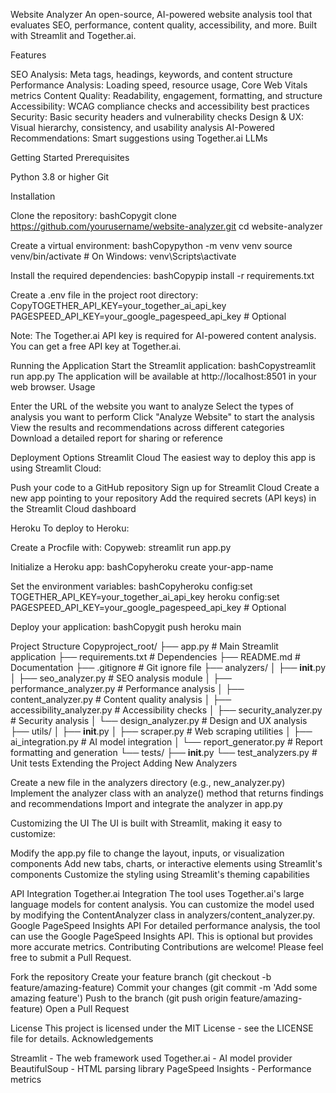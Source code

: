 Website Analyzer
An open-source, AI-powered website analysis tool that evaluates SEO, performance, content quality, accessibility, and more. Built with Streamlit and Together.ai.

Features

SEO Analysis: Meta tags, headings, keywords, and content structure
Performance Analysis: Loading speed, resource usage, Core Web Vitals metrics
Content Quality: Readability, engagement, formatting, and structure
Accessibility: WCAG compliance checks and accessibility best practices
Security: Basic security headers and vulnerability checks
Design & UX: Visual hierarchy, consistency, and usability analysis
AI-Powered Recommendations: Smart suggestions using Together.ai LLMs

Getting Started
Prerequisites

Python 3.8 or higher
Git

Installation

Clone the repository:
bashCopygit clone https://github.com/yourusername/website-analyzer.git
cd website-analyzer

Create a virtual environment:
bashCopypython -m venv venv
source venv/bin/activate  # On Windows: venv\Scripts\activate

Install the required dependencies:
bashCopypip install -r requirements.txt

Create a .env file in the project root directory:
CopyTOGETHER_API_KEY=your_together_ai_api_key
PAGESPEED_API_KEY=your_google_pagespeed_api_key  # Optional

Note: The Together.ai API key is required for AI-powered content analysis. You can get a free API key at Together.ai.



Running the Application
Start the Streamlit application:
bashCopystreamlit run app.py
The application will be available at http://localhost:8501 in your web browser.
Usage

Enter the URL of the website you want to analyze
Select the types of analysis you want to perform
Click "Analyze Website" to start the analysis
View the results and recommendations across different categories
Download a detailed report for sharing or reference

Deployment Options
Streamlit Cloud
The easiest way to deploy this app is using Streamlit Cloud:

Push your code to a GitHub repository
Sign up for Streamlit Cloud
Create a new app pointing to your repository
Add the required secrets (API keys) in the Streamlit Cloud dashboard

Heroku
To deploy to Heroku:

Create a Procfile with:
Copyweb: streamlit run app.py

Initialize a Heroku app:
bashCopyheroku create your-app-name

Set the environment variables:
bashCopyheroku config:set TOGETHER_API_KEY=your_together_ai_api_key
heroku config:set PAGESPEED_API_KEY=your_google_pagespeed_api_key  # Optional

Deploy your application:
bashCopygit push heroku main


Project Structure
Copyproject_root/
├── app.py                    # Main Streamlit application
├── requirements.txt          # Dependencies
├── README.md                 # Documentation
├── .gitignore                # Git ignore file
├── analyzers/
│   ├── __init__.py
│   ├── seo_analyzer.py       # SEO analysis module
│   ├── performance_analyzer.py  # Performance analysis
│   ├── content_analyzer.py   # Content quality analysis
│   ├── accessibility_analyzer.py  # Accessibility checks
│   ├── security_analyzer.py  # Security analysis
│   └── design_analyzer.py    # Design and UX analysis
├── utils/
│   ├── __init__.py
│   ├── scraper.py            # Web scraping utilities
│   ├── ai_integration.py     # AI model integration
│   └── report_generator.py   # Report formatting and generation
└── tests/
    ├── __init__.py
    └── test_analyzers.py     # Unit tests
Extending the Project
Adding New Analyzers

Create a new file in the analyzers directory (e.g., new_analyzer.py)
Implement the analyzer class with an analyze() method that returns findings and recommendations
Import and integrate the analyzer in app.py

Customizing the UI
The UI is built with Streamlit, making it easy to customize:

Modify the app.py file to change the layout, inputs, or visualization components
Add new tabs, charts, or interactive elements using Streamlit's components
Customize the styling using Streamlit's theming capabilities

API Integration
Together.ai Integration
The tool uses Together.ai's large language models for content analysis. You can customize the model used by modifying the ContentAnalyzer class in analyzers/content_analyzer.py.
Google PageSpeed Insights API
For detailed performance analysis, the tool can use the Google PageSpeed Insights API. This is optional but provides more accurate metrics.
Contributing
Contributions are welcome! Please feel free to submit a Pull Request.

Fork the repository
Create your feature branch (git checkout -b feature/amazing-feature)
Commit your changes (git commit -m 'Add some amazing feature')
Push to the branch (git push origin feature/amazing-feature)
Open a Pull Request

License
This project is licensed under the MIT License - see the LICENSE file for details.
Acknowledgements

Streamlit - The web framework used
Together.ai - AI model provider
BeautifulSoup - HTML parsing library
PageSpeed Insights - Performance metrics
